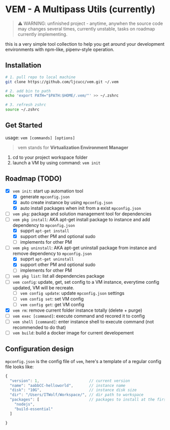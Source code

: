 # VEM - A Multipass Utils (currently)

> ⚠️ WARNING: unfinished project - anytime, anywhen the source code may changes several times, currently unstable, tasks on roadmap currently implementing.

this is a very simple tool collection to help you get around your development environments with npm-like, pipenv-style operation.

## Installation

```bash
# 1. pull repo to local machine
git clone https://github.com/ljcucc/vem.git ~/.vem

# 2. add bin to path
echo 'export PATH="$PATH:$HOME/.vem/"' >> ~/.zshrc

# 3. refresh zshrc
source ~/.zshrc
```

## Get Started

usage: `vem [commands] [options]`

> vem stands for **Virtualization Environment Manager**

1. cd to your project workspace folder
2. launch a VM by using command: `vem init`

## Roadmap (TODO)

- [x] `vem init`: start up automation tool
  - [x] generate `mpconfig.json`
  - [x] auto create instance by using `mpconfig.json`
  - [x] auto install packages when init from a exist `mpconfig.json`
- [ ]  `vem pkg`: package and solution management tool for dependencies
  - [ ] `vem pkg install`: AKA apt-get install package to instance and add dependency to `mpconfig.json`
    - [x] supprt `apt-get install`
    - [x] support other PM and optional sudo
    - [ ] implements for other PM
  - [ ] `vem pkg uninstall`: AKA apt-get uninstall package from instance and remove dependency to `mpconfig.json`
    - [x] supprt `apt-get uninstall`
    - [x] support other PM and optional sudo
    - [ ] implements for other PM
  - [ ] `vem pkg list`: list all dependencies package
- [ ] `vem config`: update, get, set config to a VM instance, everytime config updated, VM will be recreate.
  - [ ] `vem config update`: update `mpconfig.json` settings
  - [ ] `vem config set`: set VM config
  - [ ] `vem config get`: get VM config
- [x] `vem rm`: remove current folder instance totally (delete + purge)
- [ ] `vem exec [command]`: execute command and recored it to config
- [ ] `vem shell [command]`: enter instance shell to execute command (not recommended to do that)
- [ ] `vem build`: build a docker image for current developement

## Configuration design

`mpconfig.json` is the config file of `vem`, here's a template of a regular config file looks like:
```js
{
  "version": 1,                      // current version
  "name": "aabbCC-helloworld",       // instance name
  "disk": "10G",                     // instance disk size
  "dir": "/Users/ITWolf/Workspace/", // dir path to workspace
  "packages": [                      // packages to install at the first time
    "nodejs",
    "build-essential"
  ]

}
```